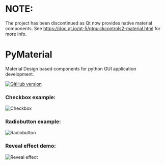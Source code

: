 # NOTE:
The project has been discontinued as Qt now provides native material components. See https://doc.qt.io/qt-5/qtquickcontrols2-material.html for more info.

# PyMaterial
Material Design based components for python GUI application development.

[![GitHub version](https://badge.fury.io/gh/GelaniNijraj%2FPyMaterial.svg)](https://badge.fury.io/gh/GelaniNijraj%2FPyMaterial)

### Checkbox example:
![Checkbox](http://i.imgur.com/Kor53QL.gif)

### Radiobutton example:
![Radiobutton](http://i.imgur.com/7kVvu98.gif)

### Reveal effect demo:
![Reveal effect](http://i.imgur.com/w3TzV3x.gif)
